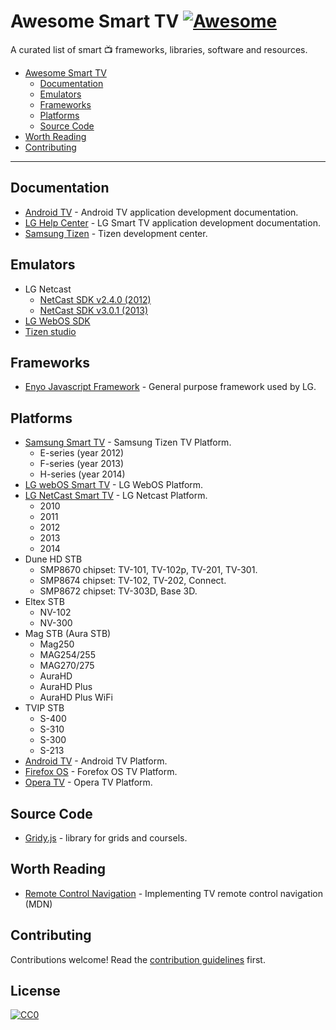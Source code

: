 # Awesome Smart TV [![Awesome](https://cdn.rawgit.com/sindresorhus/awesome/d7305f38d29fed78fa85652e3a63e154dd8e8829/media/badge.svg)](https://github.com/sindresorhus/awesome)

A curated list of smart :tv: frameworks, libraries, software and resources.

* [Awesome Smart TV](#awesome-smart-tv)
  * [Documentation](#documentation)
  * [Emulators](#emulators)
  * [Frameworks](#frameworks)
  * [Platforms](#platforms)
  * [Source Code](#source-code)
* [Worth Reading](#worth-reading)
* [Contributing](#contributing)
  
----

## Documentation
* [Android TV](https://developer.android.com/training/tv/index.html) - Android TV application development documentation.
* [LG Help Center](http://developer.lgappstv.com/TV_HELP/index.jsp) - LG Smart TV application development documentation.
* [Samsung Tizen](http://developer.samsung.com/tv/develop) - Tizen development center.

## Emulators
* LG Netcast 
  * [NetCast SDK v2.4.0 (2012)](http://webostv.developer.lge.com/discover/netcast/sdk/netcast-sdk-v240/)
  * [NetCast SDK v3.0.1 (2013)](http://webostv.developer.lge.com/discover/netcast/sdk/netcast-sdk-v301/)
* [LG WebOS SDK](http://webostv.developer.lge.com/sdk/download/download-sdk/)
* [Tizen studio](http://developer.samsung.com/tv/develop/tools/tizen-studio)

## Frameworks
* [Enyo Javascript Framework](https://github.com/enyojs) - General purpose framework used by LG.

## Platforms

* [Samsung Smart TV](https://developer.tizen.org/tizen/tv) - Samsung Tizen TV Platform.
  * E-series (year 2012)
  * F-series (year 2013)
  * H-series (year 2014)
* [LG webOS Smart TV](http://www.lg.com/uk/smarttv/index.html) - LG WebOS Platform.
* [LG NetCast Smart TV](http://webostv.developer.lge.com/discover/netcast/overview/) - LG Netcast Platform.
  * 2010
  * 2011
  * 2012
  * 2013
  * 2014
* Dune HD STB
  * SMP8670 chipset: TV-101, TV-102p, TV-201, TV-301.
  * SMP8674 chipset: TV-102, TV-202, Connect.
  * SMP8672 chipset: TV-303D, Base 3D.
* Eltex STB
  * NV-102
  * NV-300
* Mag STB (Aura STB)
  * Mag250
  * MAG254/255
  * MAG270/275
  * AuraHD
  * AuraHD Plus
  * AuraHD Plus WiFi
* TVIP STB
  * S-400
  * S-310
  * S-300
  * S-213
* [Android TV](https://www.android.com/tv/) - Android TV Platform.
* [Firefox OS](https://www.mozilla.org/en-US/firefox/os/devices/tv/) - Forefox OS TV Platform.
* [Opera TV](http://www.operasoftware.com/opera-tv) - Opera TV Platform.

## Source Code
* [Gridy.js](https://github.com/ialpert/gridy.js) - library for grids and coursels.

## Worth Reading
* [Remote Control Navigation](https://developer.mozilla.org/en-US/docs/Mozilla/Firefox_OS_for_TV/TV_remote_control_navigation) - Implementing TV remote control navigation (MDN)

## Contributing

Contributions welcome! Read the [contribution guidelines](CONTRIBUTING.md) first.

## License

[![CC0](http://i.creativecommons.org/p/zero/1.0/88x31.png)](http://creativecommons.org/publicdomain/zero/1.0/)
